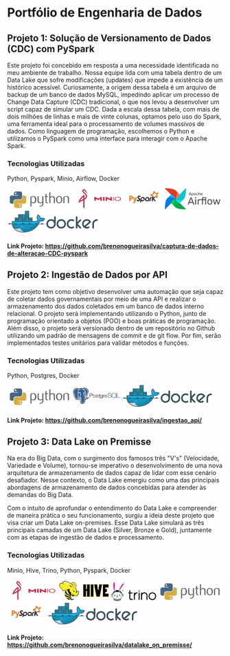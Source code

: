 # Portfólio de Engenharia de Dados

## Projeto 1: Solução de Versionamento de Dados (CDC) com PySpark
Este projeto foi concebido em resposta a uma necessidade identificada no meu ambiente de trabalho. Nossa equipe lida com uma tabela dentro de um Data Lake que sofre modificações (updates) que impede a existência de um histórico acessível. Curiosamente, a origem dessa tabela é um arquivo de backup de um banco de dados MySQL, impedindo aplicar um processo de Change Data Capture (CDC) tradicional, o que nos levou a desenvolver um script capaz de simular um CDC. Dada a escala dessa tabela, com mais de dois milhões de linhas e mais de vinte colunas, optamos pelo uso do Spark, uma ferramenta ideal para o processamento de volumes massivos de dados. Como linguagem de programação, escolhemos o Python e utilizamos o PySpark como uma interface para interagir com o Apache Spark.
### Tecnologias Utilizadas
  Python, Pyspark, Minio, Airflow, Docker
<p align="left">
<img src="/img/python-logo.png" alt="python" height="50" /> 
<img src="/img/minio-logo.webp" alt="minio" height="50" /> 
<img src="/img/pyspark.jpg" alt="pyspark" height="50"/> 
<img src="/img/AirflowLogo.png" alt="airflow" height="50"/> 
<img src="/img/docker-logo.png" alt="docker" height="50"/> 
</p>

#### Link Projeto: https://github.com/brenonogueirasilva/captura-de-dados-de-alteracao-CDC-pyspark


## Projeto 2: Ingestão de Dados por API
Este projeto tem como objetivo desenvolver uma automação que seja capaz de coletar dados governamentais por meio de uma API e realizar o armazenamento dos dados coletados em um banco de dados interno relacional. O projeto será implementando utilizando o Python, junto de programação orientado a objetos (POO) e boas práticas de programação. Além disso, o projeto será versionado dentro de um repositório no Github utilizando um padrão de mensagens de commit e de git flow. Por fim, serão implementados testes unitários para validar métodos e funções.
### Tecnologias Utilizadas
  Python, Postgres, Docker
<p align="left">
<img src="/img/python-logo.png" alt="python" height="50" /> 
<img src="/img/postgres-logo.png" alt="minio" height="50" /> 
<img src="/img/docker-logo.png" alt="docker" height="50"/> 
</p>

#### Link Projeto: https://github.com/brenonogueirasilva/ingestao_api/

## Projeto 3: Data Lake on Premisse

Na era do Big Data, com o surgimento dos famosos três "V's" (Velocidade, Variedade e Volume), tornou-se imperativo o desenvolvimento de uma nova arquitetura de armazenamento de dados capaz de lidar com esse cenário desafiador. Nesse contexto, o Data Lake emergiu como uma das principais abordagens de armazenamento de dados concebidas para atender às demandas do Big Data.

Com o intuito de aprofundar o entendimento do Data Lake e compreender de maneira prática o seu funcionamento, surgiu a ideia deste projeto que visa criar um Data Lake on-premises. Esse Data Lake simulará as três principais camadas de um Data Lake (Silver, Bronze e Gold), juntamente com as etapas de ingestão de dados e processamento.

### Tecnologias Utilizadas

  Minio, Hive, Trino, Python, Pyspark, Docker 
<p align="left">
<img src="/img/minio-logo.webp" alt="minio" height="50" /> 
<img src="/img/hive-logo.jpg" alt="hive" height="50" /> 
<img src="/img/trino-logo.png" alt="trino" height="50"/> 
<img src="/img/python-logo.png" alt="python" height="50"/> 
<img src="/img/pyspark.jpg" alt="pyspark" height="50"/> 
<img src="/img/docker-logo.png" alt="docker" height="50"/> 
</p>

#### Link Projeto: https://github.com/brenonogueirasilva/datalake_on_premisse/
